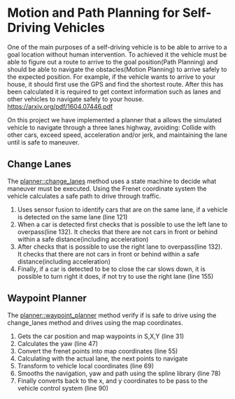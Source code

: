 # Motion and Path Planning for Self-Driving Vehicles

One of the main purposes of a self-driving vehicle is to be able to arrive to a goal location without human 
intervention. To achieved it the vehicle must be able to figure out a route to arrive to the goal
position(Path Planning) and should be able to navigate the obstacles(Motion Planning) to arrive safely to the expected
position. For example, if the vehicle wants to arrive to your house, it should first use the GPS and find the shortest
route. After this has been calculated it is required to get context information such as lanes and other vehicles
to navigate safely to your house. https://arxiv.org/pdf/1604.07446.pdf

On this project we have implemented a planner that a allows the simulated vehicle to navigate through a three lanes
highway, avoiding: Collide with other cars, exceed speed, acceleration and/or jerk, and maintaining the lane until
is safe to maneuver.

## Change Lanes

The [planner::change_lanes](src/planner.cpp)  method uses a state machine to decide what maneuver must be executed. 
Using the Frenet coordinate system the vehicle calculates a safe path to drive through traffic.
1.	Uses sensor fusion to identify cars that are on the same lane, if a vehicle is detected on the same lane (line 121)
2.	When a car is detected first checks that is possible to use the left lane to overpass(line 132). It checks that 
there are not cars in front or behind within a safe distance(including acceleration)
3.	After checks that is possible to use the right lane to overpass(line 132). It checks that there are not cars in 
front or behind within a safe distance(including acceleration)
4.	Finally, if a car is detected to be to close the car slows down, it is possible to turn right it does, 
if not try to use the right lane (line 155)

## Waypoint Planner

The [planner::waypoint_planner](src/planner.cpp) method verify if is safe to drive using the change_lanes method and
drives using the map coordinates.
1.	Gets the car position and map waypoints in S,X,Y (line 31)
2.	Calculates the yaw (line 47)
3.	Convert the frenet points into map coordinates (line 55)
4.	Calculating with the actual lane, the next points to navigate 
5.	Transform to vehicle local coordinates (line 69)
6.	Smooths the navigation, yaw and path using the spline library (line 78)
7.	Finally converts back to the x, and y coordinates to be pass to the vehicle control system (line 90)




